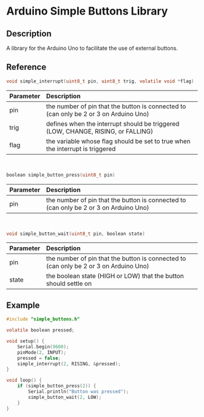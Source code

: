 # Arduino Simple Buttons Library

## Description

A library for the Arduino Uno to facilitate the use of external buttons.

## Reference

```C
void simple_interrupt(uint8_t pin, uint8_t trig, volatile void *flag)
```

| Parameter | Description |
| :--- | :--- |
| pin | the number of pin that the button is connected to (can only be 2 or 3 on Arduino Uno) |
| trig | defines when the interrupt should be triggered (LOW, CHANGE, RISING, or FALLING) |
| flag | the variable whose flag should be set to true when the interrupt is triggered |

<br>

```C
boolean simple_button_press(uint8_t pin)
```

| Parameter | Description |
| :--- | :--- |
| pin | the number of pin that the button is connected to (can only be 2 or 3 on Arduino Uno) |

<br>

```C
void simple_button_wait(uint8_t pin, boolean state)
```

| Parameter | Description |
| :--- | :--- |
| pin | the number of pin that the button is connected to (can only be 2 or 3 on Arduino Uno) |
| state | the boolean state (HIGH or LOW) that the button should settle on |

## Example

```C
#include "simple_buttons.h"

volatile boolean pressed;

void setup() {
	Serial.begin(9600);
	pinMode(2, INPUT);
	pressed = false;
	simple_interrupt(2, RISING, &pressed);
}

void loop() {
	if (simple_button_press(2)) {
		Serial.println("Button was pressed");
		simple_button_wait(2, LOW);
	}
}
```